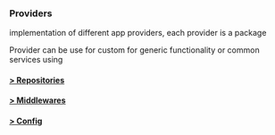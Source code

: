 ### Providers

implementation of different app providers, each provider is a package

Provider can be use for custom for generic functionality or common services using
#### [> Repositories](./provider.md)
#### [> Middlewares](./middleware.md)  
#### [> Config](./config.md)
